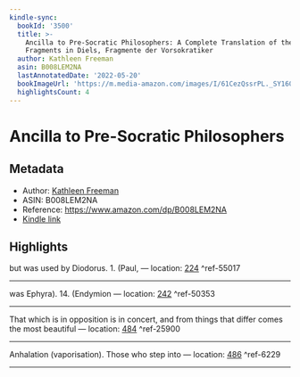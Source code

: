 ```yaml
---
kindle-sync:
  bookId: '3500'
  title: >-
    Ancilla to Pre-Socratic Philosophers: A Complete Translation of the
    Fragments in Diels, Fragmente der Vorsokratiker
  author: Kathleen Freeman
  asin: B008LEM2NA
  lastAnnotatedDate: '2022-05-20'
  bookImageUrl: 'https://m.media-amazon.com/images/I/61CezQssrPL._SY160.jpg'
  highlightsCount: 4
---
```

# Ancilla to Pre-Socratic Philosophers
## Metadata
* Author: [Kathleen Freeman](https://www.amazon.comundefined)
* ASIN: B008LEM2NA
* Reference: https://www.amazon.com/dp/B008LEM2NA
* [Kindle link](kindle://book?action=open&asin=B008LEM2NA)

## Highlights
but was used by Diodorus. 1. (Paul, — location: [224](kindle://book?action=open&asin=B008LEM2NA&location=224) ^ref-55017

---
was Ephyra). 14. (Endymion — location: [242](kindle://book?action=open&asin=B008LEM2NA&location=242) ^ref-50353

---
That which is in opposition is in concert, and from things that differ comes the most beautiful — location: [484](kindle://book?action=open&asin=B008LEM2NA&location=484) ^ref-25900

---
Anhalation (vaporisation). Those who step into — location: [486](kindle://book?action=open&asin=B008LEM2NA&location=486) ^ref-6229

---
